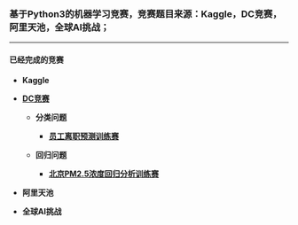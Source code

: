 ### 基于Python3的机器学习竞赛，竞赛题目来源：Kaggle，DC竞赛，阿里天池，全球AI挑战；

------


#### 已经完成的竞赛

* **Kaggle**

* **[DC竞赛]()**

  * **分类问题**

      + **[员工离职预测训练赛]()**
      
  * **回归问题**

      + **[北京PM2.5浓度回归分析训练赛]()**      


* **阿里天池**

* **全球AI挑战**
